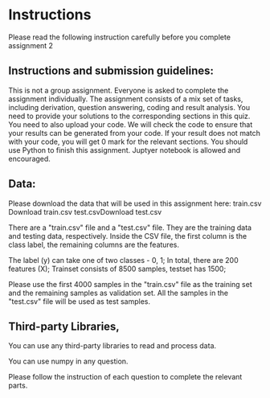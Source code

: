 # Instructions

Please read the following instruction carefully before you complete assignment 2

## Instructions and submission guidelines:

This is not a group assignment. Everyone is asked to complete the assignment individually.
The assignment consists of a mix set of tasks, including derivation, question answering, coding and result analysis. You need to provide your solutions to the corresponding sections in this quiz.
You need to also upload your code. We will check the code to ensure that your results can be generated from your code. If your result does not match with your code, you will get 0 mark for the relevant sections.
You should use Python to finish this assignment. Juptyer notebook is allowed and encouraged.

## Data:

Please download the data that will be used in this assignment here: train.csv Download train.csv test.csvDownload test.csv

There are a "train.csv" file and a "test.csv" file. They are the training data and testing data, respectively. Inside the CSV file, the first column is the class label, the remaining columns are the features.

The label (y) can take one of two classes - 0, 1;
In total, there are 200 features (X);
Trainset consists of 8500 samples, testset has 1500;

Please use the first 4000 samples in the "train.csv" file as the training set and the remaining samples as validation set. All the samples in the "test.csv" file will be used as test samples.

## Third-party Libraries,

You can use any third-party libraries to read and process data.

You can use numpy in any question.

Please follow the instruction of each question to complete the relevant parts.
